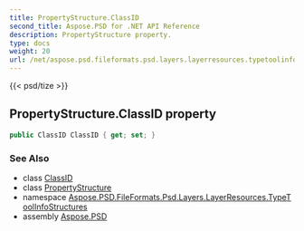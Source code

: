 ```yaml
---
title: PropertyStructure.ClassID
second_title: Aspose.PSD for .NET API Reference
description: PropertyStructure property. 
type: docs
weight: 20
url: /net/aspose.psd.fileformats.psd.layers.layerresources.typetoolinfostructures/propertystructure/classid/
---
```

{{< psd/tize >}}
## PropertyStructure.ClassID property

```csharp
public ClassID ClassID { get; set; }
```

### See Also

* class [ClassID](../../../aspose.psd.fileformats.psd.layers.layerresources/classid/)
* class [PropertyStructure](../)
* namespace [Aspose.PSD.FileFormats.Psd.Layers.LayerResources.TypeToolInfoStructures](../../propertystructure/)
* assembly [Aspose.PSD](../../../)


